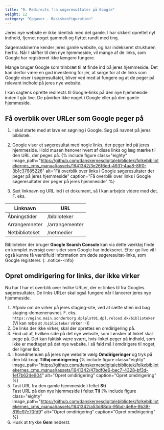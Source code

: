 ```yaml
---
title: "9. Redirects fra søgeresultater på Google"
weight: 12
category: "Opgaver - Basiskonfiguration"
---
```

Jeres nye website er ikke identisk med det gamle. I har sikkert oprettet nyt indhold, fjernet noget gammelt og flyttet rundt med ting.

Søgemaskinerne kender jeres gamle website, og har indekseret strukturen herfra. Når I skifter til den nye hjemmeside, vil mange af de links, som Google har registreret ikke længere fungere. 

Mange bruger Google som trinbræt til at finde ind på jeres hjemmeside. Det kan derfor være en god investering for jer, at sørge for at de links som Google viser i søgeresultatet, bliver ved med at fungere og at de peger på relevant indhold på jeres nye website.

I kan sagtens oprette redirects til Google-links på den nye hjemmeside inden I går live. De påvirker ikke noget i Google eller på den gamle hjemmeside.

## Få overblik over URLer som Google peger på
1. I skal starte med at lave en søgning i Google. Søg på navnet på jeres bibliotek.
2. Google viser et søgeresultat med nogle links, der peger ind på jeres hjemmeside. Hold musen henover hvert af disse links og læg mærke til den URL, der peges på.
   {% include figure class="eighty" image_path="https://github.com/danskernesdigitalebibliotek/folkebibliotekernes_cms_manual/assets/1641342/3e26f6ed-4931-4aa8-8ff0-3b1c37685226" alt="Få overblik over links i Google søgeresultater der peger på jeres hjemmeside" caption="Få overblik over links i Google søgeresultater der peger på jeres hjemmeside" %}

4. Sæt linknavn og URL ind i et dokument, så I kan arbejde videre med det. F. eks.

|Linknavn|URL|
|---|---|
|Åbningstider|/biblioteker|
|Arrangemneter|/arrangementer|
|Netbiblioteket|/netmedier|

Biblioteker der bruger **Google Search Console** kan via dette værktøj finde en komplet oversigt over sider som Google har indekseret. Efter go live vil I også kunne få værdifuld information om døde søgeresultat-links, som Google registerer.
{: .notice--info}

## Opret omdirigering for links, der ikke virker
Nu har I har et overblik over hvilke URLer, der er linkes til fra Googles søgeresultater. De links URLer skal også fungere når I lancerer jeres nye hjemmeside.
1. Afprøv om de virker på jeres staging-site, ved at sætte stien ind bag staging-domænenavnet. F. eks. `https://nginx.main.sonderborg.dplplat01.dpl.reload.dk/biblioteker`
   (Vi kan røbe at `/biblioteker` virker :-))
2. De links der ikke virker, skal der oprettes en omdirigering på.
3. Find ud af, hvilken side på det nye website, som I ønsker at linket skal pege på. Det kan faktisk være svært, hvis linket peger på indhold, som ikke er medtaget på det nye website. I så fald må I omdirigere til noget, der ligner lidt.
4. I hovedmenuen på jeres nye website vælg **Omdirigeringer** og tryk på den blå knap **Tilføj omdirigering**
   {% include figure class="eighty" image_path="https://github.com/danskernesdigitalebibliotek/folkebibliotekernes_cms_manual/assets/1641342/47bdf0e6-bec7-4328-bf3d-1ef7b624e904" alt="Opret omdirigering" caption="Opret omdirigering" %}
6. Tast URL fra den gamle hjemmeside i feltet **Sti**\
   Tast URL på den nye hjemmeside i feltet **Til**
   {% include figure class="eighty" image_path="https://github.com/danskernesdigitalebibliotek/folkebibliotekernes_cms_manual/assets/1641342/a53d88db-95bd-4e8e-9b38-819c97c70fd9" alt="Opret omdirigering" caption="Opret omdirigering" %}
8. Husk at trykke **Gem** nederst.


